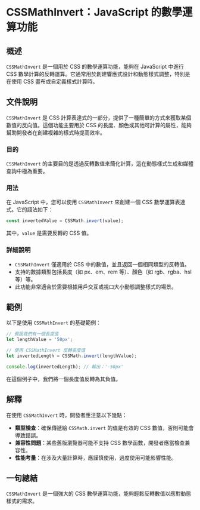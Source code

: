 <!--
Meta Description: # CSSMathInvert：JavaScript 的數學運算功能 ## 概述 `CSSMathInvert` 是一個用於 CSS 的數學運算功能，能夠在 JavaScript 中進行 CSS 數學計算的反轉運算。它通常用於創建響應式設計和動態樣式調整，特別是在使用 CSS 畫布或自定義樣式計算時...
Meta Keywords: css, cssmathinvert, javascript, cssmath, invert
-->

# CSSMathInvert：JavaScript 的數學運算功能

## 概述
`CSSMathInvert` 是一個用於 CSS 的數學運算功能，能夠在 JavaScript 中進行 CSS 數學計算的反轉運算。它通常用於創建響應式設計和動態樣式調整，特別是在使用 CSS 畫布或自定義樣式計算時。

## 文件說明
`CSSMathInvert` 是 CSS 計算表達式的一部分，提供了一種簡單的方式來獲取某個數值的反向值。這個功能主要用於 CSS 的長度、顏色或其他可計算的屬性，能夠幫助開發者在創建複雜的樣式時提高效率。

### 目的
`CSSMathInvert` 的主要目的是透過反轉數值來簡化計算，這在動態樣式生成和媒體查詢中極為重要。

### 用法
在 JavaScript 中，您可以使用 `CSSMathInvert` 來創建一個 CSS 數學運算表達式。它的語法如下：

```javascript
const invertedValue = CSSMath.invert(value);
```

其中，`value` 是需要反轉的 CSS 值。

### 詳細說明
- `CSSMathInvert` 僅適用於 CSS 中的數值，並且返回一個相同類型的反轉值。
- 支持的數據類型包括長度（如 px、em、rem 等）、顏色（如 rgb、rgba、hsl 等）等。
- 此功能非常適合於需要根據用戶交互或視口大小動態調整樣式的場景。

## 範例
以下是使用 `CSSMathInvert` 的基礎範例：

```javascript
// 假設我們有一個長度值
let lengthValue = '50px';

// 使用 CSSMathInvert 反轉長度值
let invertedLength = CSSMath.invert(lengthValue);

console.log(invertedLength); // 輸出：'-50px'
```

在這個例子中，我們將一個長度值反轉為其負值。

## 解釋
在使用 `CSSMathInvert` 時，開發者應注意以下幾點：

- **類型檢查**：確保傳遞給 `CSSMath.invert` 的值是有效的 CSS 數值，否則可能會導致錯誤。
- **兼容性問題**：某些舊版瀏覽器可能不支持 CSS 數學函數，開發者應當檢查兼容性。
- **性能考量**：在涉及大量計算時，應謹慎使用，過度使用可能影響性能。

## 一句總結
`CSSMathInvert` 是一個強大的 CSS 數學運算功能，能夠輕鬆反轉數值以應對動態樣式的需求。